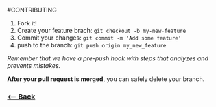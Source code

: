 #CONTRIBUTING

1. Fork it!
2. Create your feature brach: `git checkout -b my-new-feature`
3. Commit your changes: `git commit -m 'Add some feature'`
4. push to the branch:  `git push origin my_new_feature`

*Remember that we have a pre-push hook with steps that analyzes and prevents mistakes.*

**After your pull request is merged**, you can safely delete your branch.

### [<-- Back](https://github.com/felipepatricio/js-com-tdd)
